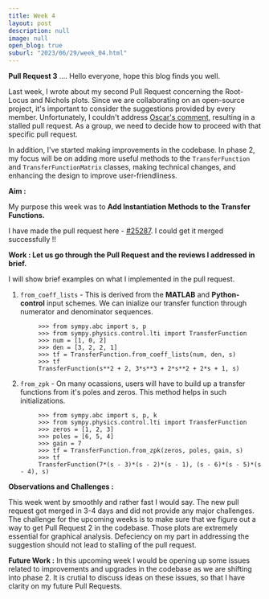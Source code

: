 ```yaml
---
title: Week 4
layout: post
description: null
image: null
open_blog: true
suburl: "2023/06/29/week_04.html"
---
```


**Pull Request 3**
.... Hello everyone, hope this blog finds you well.

Last week, I wrote about my second Pull Request concerning the Root-Locus and Nichols plots. Since we are collaborating on an open-source project, it's important to consider the suggestions provided by every member. Unfortunately, I couldn't address [Oscar's comment](https://github.com/sympy/sympy/pull/25251#discussion_r1233020164), resulting in a stalled pull request. As a group, we need to decide how to proceed with that specific pull request. 

In addition, I've started making improvements in the codebase. In phase 2, my focus will be on adding more useful methods to the `TransferFunction` and `TransferFunctionMatrix` classes, making technical changes, and enhancing the design to improve user-friendliness.

**Aim :**

My purpose this week was to **Add Instantiation Methods to the Transfer Functions.**

I have made the pull request here - [#25287](https://github.com/sympy/sympy/pull/25287). I could get it merged successfully !!

**Work : Let us go through the Pull Request and the reviews I addressed in brief.**

I will show brief examples on what I implemented in the pull request.
1. `from_coeff_lists` - This is derived from the **MATLAB** and **Python-control** input schemes. We can inialize our transfer function through numerator and denominator sequences.
   ```
        >>> from sympy.abc import s, p
        >>> from sympy.physics.control.lti import TransferFunction
        >>> num = [1, 0, 2]
        >>> den = [3, 2, 2, 1]
        >>> tf = TransferFunction.from_coeff_lists(num, den, s)
        >>> tf
        TransferFunction(s**2 + 2, 3*s**3 + 2*s**2 + 2*s + 1, s)
   ```
2. `from_zpk` - On many ocassions, users will have to build up a transfer functions from it's poles and zeros. This method helps in such initializations.
   ```
        >>> from sympy.abc import s, p, k
        >>> from sympy.physics.control.lti import TransferFunction
        >>> zeros = [1, 2, 3]
        >>> poles = [6, 5, 4]
        >>> gain = 7
        >>> tf = TransferFunction.from_zpk(zeros, poles, gain, s)
        >>> tf
        TransferFunction(7*(s - 3)*(s - 2)*(s - 1), (s - 6)*(s - 5)*(s - 4), s)
   ```


**Observations and Challenges :**

This week went by smoothly and rather fast I would say. The new pull request got merged in 3-4 days and did not provide any major challenges. The challenge for the upcoming weeks is to make sure that we figure out a way to get Pull Request 2 in the codebase. Those plots are extremely essential for graphical analysis. Defeciency on my part in addressing the suggestion should not lead to stalling of the pull request.

**Future Work :**
In this upcoming week I would be opening up some issues related to improvements and upgrades in the codebase as we are shifting into phase 2. It is crutial to discuss ideas on these issues, so that I have clarity on my future Pull Requests.
